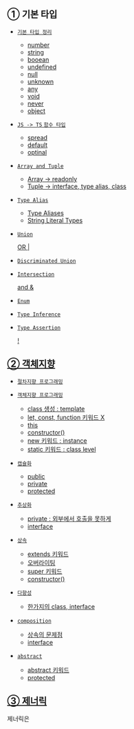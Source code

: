 
## ① 기본 타입</a>

- <a href="./1-TYPES/1-1-basic.ts"> `기본 타입 정리`

  - number
  - string
  - booean
  - undefined
  - null
  - unknown
  - any
  - void
  - never
  - object

- <a href="./1-TYPES/1-2-function.ts"> `JS -> TS` `함수 타입`

  - spread
  - default
  - optinal

- <a href="./1-TYPES/1-3-array.ts"> `Array and Tuple`
  
  - Array -> readonly
  - Tuple -> interface, type alias, class

- <a href="./1-TYPES/1-4-alias.ts"> `Type Alias`
  
  - Type Aliases
  - String Literal Types

- <a href="./1-TYPES/1-5-union.ts"> `Union`
  
  OR |

- <a href="./1-TYPES/1-6-discriminated.ts"> `Discriminated Union`
  
- <a href="./1-TYPES/1-7-intersection.ts"> `Intersection`
  
   and &

- <a href="./1-TYPES/1-8-enum.ts"> `Enum`

- <a href="./1-TYPES/1-9-inference.ts"> `Type Inference`

- <a href="./1-TYPES/1-10-assertion.ts"> `Type Assertion`
  
  !

## ② 객체지향</a>

- <a href="./3-OOP/3-1-without-oop.ts"> `절차지향 프로그래밍`

- <a href="./3-OOP/3-2-class.ts"> `객체지향 프로그래밍`

  - class 생성 : template
  - let, const, function 키워드 X
  - this
  - constructor()
  - new 키워드 : instance
  - static 키워드 : class level

- <a href="./3-OOP/3-3-encapsulation.ts"> `캡슐화`

  - public
  - private
  - protected

- <a href="./3-OOP/3-4-abstraction.ts"> `추상화`

  - private : 외부에서 호출을 못하게
  - interface

- <a href="./3-OOP/3-5-inheritance.ts"> `상속`

  - extends 키워드
  - 오버라이팅
  - super 키워드
  - constructor()

- <a href="./3-OOP/3-6-polymorphism.ts"> `다향성`

  - 한가지의 class, interface

- <a href="./3-OOP/3-7-composition.ts"> `composition`

  - 상속의 문제점
  - interface

- <a href="./3-OOP/3-8-abstract.ts"> `abstract`

  - abstract 키워드
  - protected

## ③ 제너릭</a>


제너릭은 

